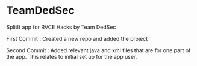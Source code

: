 # TeamDedSec
SplitIt app for RVCE Hacks by Team DedSec

First Commit : Created a new repo and added the project

Second Commit : Added relevant java and xml files that are for one part of the app. This relates to initial set up for the app user.
